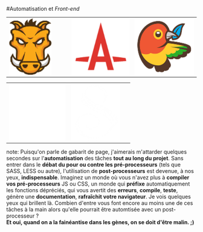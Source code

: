 <!-- .slide: data-breadcrumb="typo3,skin, Grunt : le sanglier qui a changé ma vie" -->
#Automatisation et *Front-end*
<table class="reveal">
  <tr>
    <td width="33%"><img src="img/logo_grunt.png" height="150" alt=""/></td>
    <td width="33%"><img src="img/logo_autoprefixer.png" height="150" alt=""/></td>
    <td width="34%"><img src="img/logo_bower.png" height="150" alt=""/></td>
  </tr>
</table>
<table class="reveal">
  <tr>
    <td width="50%"><img src="img/logo_coffeescript.png" height="150" alt=""/></td>
    <td width="50%"><img src="img/logo_sass.png" height="150" alt=""/></td>
  </tr>
</table>

note:
Puisqu'on parle de gabarit de page, j'aimerais m'attarder quelques secondes sur l'**automatisation** des tâches **tout au long du projet**. Sans entrer dans le **débat du pour ou contre les pré-processeurs** (tels que SASS, LESS ou autre), l'utilisation de **post-processeurs** est devenue, à nos yeux, **indispensable**. Imaginez un monde où vous n'avez plus à **compiler vos pré-processeurs** JS ou CSS, un monde qui **préfixe** automatiquement les fonctions dépréciés, qui vous avertit des **erreurs**, **compile**, **teste**, génère une **documentation**, **rafraîchit votre navigateur**. Je vois quelques yeux qui brillent là. Combien d'entre vous font encore au moins une de ces tâches à la main alors qu'elle pourrait être automtisée avec un post-processeur ?<br />
**Et oui, quand on a la fainéantise dans les gènes, on se doit d'être malin. ;)**
